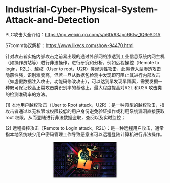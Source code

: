 # Industrial-Cyber-Physical-System-Attack-and-Detection
PLC攻击大全介绍：https://mp.weixin.qq.com/s/o6Dr93Jpc66tw_1Q6eSD1A

S7comm协议解析：https://www.likecs.com/show-94470.html

针对攻击者实施内部攻击之前易出现的通过外部网络渗透到工业信息系统内网主机（如操作员站等）进行非法操作，进行研究和分析，例如远程操控（Remote to login，R2L）、越权（User to root，U2R）类渗透性攻击，此类嵌入型渗透攻击隐蔽性强，识别难度高，但若一旦从数据包检测中发现即可阻止其进行内部攻击（如虚假数据注入攻击，功能码修改攻击），可以达到早发现早隔离，需要发掘一种既可保证较高正常攻击类识别率的基础上，最大程度提高对R2L 和U2R 攻击类的检测准确率的方法。

(1) 本地用户越权攻击（User to Root attack，U2R）：是一种典型的越权攻击，指攻击者通过以无权限或权限较低的用户身份避免验证操作或利用系统漏洞直接获取root 权限，从而登陆进行非法数据盗取，查阅以及实时监控；

(2) 远程操控攻击（Remote to Login attack，R2L）：是一种远程用户攻击，通常指本地系统缺少用户密码管理工作导致恶意者可以远程登陆计算机进行非法操作。

<!-- ![image](Images/v2-4a7d54afb651ad8bf9bee8888c1e5d12_1440w.jpg) -->


<div align=center><img src="Images/v2-4a7d54afb651ad8bf9bee8888c1e5d12_1440w.jpg" width="200"></div>

